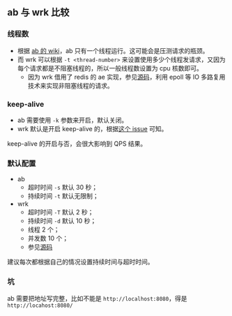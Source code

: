 ## ab 与 wrk 比较

### 线程数

- 根据 [ab 的 wiki](https://en.wikipedia.org/wiki/ApacheBench#Concurrency_versus_Threads)，ab 只有一个线程运行。这可能会是压测请求的瓶颈。
- 而 wrk 可以根据 `-t <thread-number>` 来设置使用多少个线程发请求，又因为每个请求都是不阻塞线程的，所以一般线程数设置为 cpu 核数即可。
  - 因为 wrk 借用了 redis 的 ae 实现，参见[源码](https://github.com/wg/wrk/blob/master/src/ae.h)，利用 epoll 等 IO 多路复用技术来实现非阻塞线程的请求。

### keep-alive

- ab 需要使用 `-k` 参数来开启，默认关闭。
- wrk 默认是开启 keep-alive 的，根据[这个 issue](https://github.com/wg/wrk/issues/197) 可知。

keep-alive 的开启与否，会很大影响到 QPS 结果。

### 默认配置

- ab
    - 超时时间 `-s` 默认 30 秒；
    - 持续时间 `-t` 默认无限制；
- wrk
    - 超时时间 `-T` 默认 2 秒；
    - 持续时间 `-d` 默认 10 秒；
    - 线程 2 个；
    - 并发数 10 个；
    - 参见[源码](https://github.com/wg/wrk/blob/50305ed1d89408c26067a970dcd5d9dbea19de9d/src/wrk.c#L489)

建议每次都根据自己的情况设置持续时间与超时时间。

### 坑

ab 需要把地址写完整，比如不能是 `http://localhost:8080`，得是 `http://locahost:8080/`
